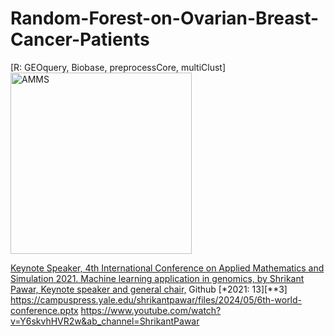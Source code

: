 # Random-Forest-on-Ovarian-Breast-Cancer-Patients
[R: GEOquery, Biobase, preprocessCore, multiClust]
<img width="290" alt="AMMS" src="https://github.com/spawar2/Random-Forest-on-Ovarian-Breast-Cancer-Patients/assets/25118302/9e3af9bd-0d0d-440f-91de-8bf982217fa8">

[Keynote Speaker, 4th International Conference on Applied Mathematics and Simulation 2021. Machine learning application in genomics, by Shrikant Pawar, Keynote speaker and general chair,](http://www.4th-amms.org/com.html) Github [*2021: 13][**3]
https://campuspress.yale.edu/shrikantpawar/files/2024/05/6th-world-conference.pptx
https://www.youtube.com/watch?v=Y6skvhHVR2w&ab_channel=ShrikantPawar
